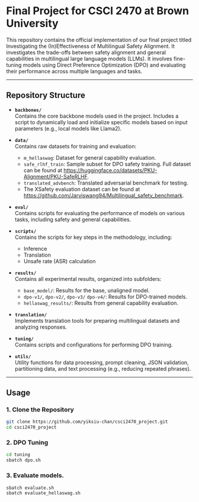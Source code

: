 # Final Project for CSCI 2470 at Brown University

This repository contains the official implementation of our final project titled Investigating the (In)Effectiveness of Multilingual Safety Alignment. It investigates the trade-offs between safety alignment and general capabilities in multilingual large language models (LLMs). It involves fine-tuning models using Direct Preference Optimization (DPO) and evaluating their performance across multiple languages and tasks.

---

## Repository Structure

- **`backbones/`**  
  Contains the core backbone models used in the project. Includes a script to dynamically load and initialize specific models based on input parameters (e.g., local models like Llama2).

- **`data/`**  
  Contains raw datasets for training and evaluation:
  - `m_hellaswag`: Dataset for general capability evaluation.
  - `safe_rlhf_train`: Sample subset for DPO safety training. Full dataset can be found at https://huggingface.co/datasets/PKU-Alignment/PKU-SafeRLHF. 
  - `translated_advbench`: Translated adversarial benchmark for testing.
  - The XSafety evaluation dataset can be found at https://github.com/Jarviswang94/Multilingual_safety_benchmark. 

- **`eval/`**  
  Contains scripts for evaluating the performance of models on various tasks, including safety and general capabilities.

- **`scripts/`**  
  Contains the scripts for key steps in the methodology, including:
  - Inference
  - Translation
  - Unsafe rate (ASR) calculation

- **`results/`**  
  Contains all experimental results, organized into subfolders:
  - `base_model/`: Results for the base, unaligned model.
  - `dpo-v1/`, `dpo-v2/`, `dpo-v3/` `dpo-v4/`: Results for DPO-trained models.
  - `hellaswag_results/`: Results from general capability evaluation.

- **`translation/`**  
  Implements translation tools for preparing multilingual datasets and analyzing responses.

- **`tuning/`**  
  Contains scripts and configurations for performing DPO training.

- **`utils/`**  
  Utility functions for data processing, prompt cleaning, JSON validation, partitioning data, and text processing (e.g., reducing repeated phrases).

---

## Usage

### 1. Clone the Repository
```bash
git clone https://github.com/yiksiu-chan/csci2470_project.git
cd csci2470_project
```

### 2. DPO Tuning
```bash
cd tuning
sbatch dpo.sh
```
### 3. Evaluate models. 
```bash
sbatch evaluate.sh
sbatch evaluate_hellaswag.sh
```
